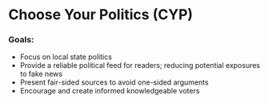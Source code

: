 
# Choose Your Politics (CYP)

### Goals:


* Focus on local state politics
* Provide a reliable political feed for readers; reducing potential exposures to fake news
* Present fair-sided sources to avoid one-sided arguments
* Encourage and create informed knowledgeable voters

